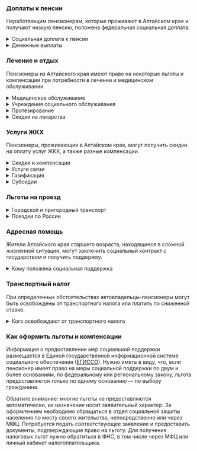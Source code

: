 ### Доплаты к пенсии
Неработающим пенсионерам, которые проживают в Алтайском крае и получают низкую пенсию, положена федеральная социальная доплата.
<details>
<summary>Социальная доплата к пенсии</summary>
В Алтайском крае региональный прожиточный минимум пенсионера ниже общефедерального. Поэтому неработающим пенсионерам с низким размером пенсии производится федеральная социальная доплата к пенсии до прожиточного минимума пенсионера в РФ. В 2021 году эта сумма [составляет](https://pfr.gov.ru/grazhdanam/pensionres/soc_doplata/~7905) 10 022 рубля.

Для назначения выплаты необходимо обращаться в территориальное отделение Пенсионного фонда (ПФР) по месту жительства. С 2022 года доплата будет назначаться автоматически — по данным ПФР.
</details>
<details>
<summary>Денежные выплаты</summary>
Если пенсионер относится к льготной категории, ему полагается ежемесячная денежная выплата (ЕДВ), которая регулярно индексируется.

В [Алтайском](https://docs.cntd.ru/document/802020774) крае ветеранам труда и ветеранам труда края каждый месяц выплачивают по 640 рублей. ЕДВ тружеников тыла и жертв политических репрессий составляет 620 рублей. Детям войны (родившимся в период с 1 января 1928 года по 3 сентября 1945 года) ежегодно ко Дню Победы выплачивается по 2000 рублей.
</details>

### Лечение и отдых
Пенсионеры из Алтайского края имеют право на некоторые льготы и компенсации при потребности в лечении и медицинском обслуживании.
<details>
<summary>Медицинское обслуживание</summary>
Ветераны труда и труженики тыла сохраняют право на обслуживание в поликлиниках и других медицинских учреждениях, к которым они были прикреплены в период работы до выхода на пенсию. Оказание медицинской помощи вне очереди полагается жертвам политических репрессий, ветеранам труда и труженикам, а также детям войны.
</details>
<details>
<summary>Учреждения социального обслуживания</summary>
Внеочередной приём в дома-интернаты для престарелых и инвалидов, учреждения социального обслуживания предоставляется труженикам тыла, реабилитированным и пострадавшим от репрессий пенсионерам, а также детям войны.
</details>
<details>
<summary>Протезирование</summary>
Бесплатное изготовление и ремонт зубных протезов полагается труженикам тыла и реабилитированным пенсионерам, а также ветеранам труда. Льгота не распространяется на расходы по оплате стоимости драгоценных металлов и металлокерамики. Труженики тыла и ветераны труда бесплатно обеспечиваются другими протезами и протезно-ортопедическими изделиями, а реабилитированные пенсионеры получают их в льготном порядке.
</details>
<details>
<summary>Скидки на лекарства</summary>
Стоимость лекарственных средств, приобретаемых по рецептам врача, снижается на 50% для тружеников тыла и жертв политических репрессий.
</details>

### Услуги ЖКХ
Пенсионеры, проживающие в Алтайском крае, могут получить скидки на оплату услуг ЖКХ, а также разные компенсации. 
<details>
<summary>Скидки и компенсации</summary>
В [Алтайском](https://docs.cntd.ru/document/802020774) крае труженикам тыла, ветеранам труда и ветеранам труда края, а также жертвам политических репрессий выплачивают компенсацию в размере 50% расходов на оплату жилого помещения и коммунальных услуг. Льготникам возвращают также половину взносов на капремонт.

Компенсацию предоставляют в пределах утверждённых нормативов потребления. Льготу получают также члены семьи, совместно проживающие с жертвами политических репрессий, и иждивенцы ветеранов труда.

Одинокие неработающие пенсионеры по достижении 70 лет освобождаются от взносов на капремонт на 50%, а с 80-летнего возраста — полностью. Льгота распространяется также на граждан указанного возраста, семья которых состоит из неработающих граждан пенсионного возраста (мужчины — старше 60 лет, женщины — 55) и (или) инвалидов I и II групп. Компенсация рассчитывается, исходя из установленного в регионе минимального взноса на капремонт за 1 кв. метр и размера стандарта нормативной площади жилого помещения.
</details>
<details>
<summary>Услуги связи</summary>
[Алтайские](https://docs.cntd.ru/document/802020774) жертвы политических репрессий имеют право на первоочередную установку телефона. Реабилитированным пенсионерам компенсируют расходы на его установку.
</details>
<details>
<summary>Газификация</summary>
В Алтайском крае дети войны, малоимущие одиноко проживающие пенсионеры, а также семьи, находящиеся в трудной жизненной ситуации, могут получить материальную помощь на [газификацию](https://docs.cntd.ru/document/446198114?marker) жилого дома. Она полагается при условии регистрации в доме не менее двух лет. Выплачивается сумма в размере фактически произведённых расходов, но не более 20 000 рублей.
</details>
<details>
<summary>Субсидии</summary>
В [Алтайском](https://docs.cntd.ru/document/802089029) крае пенсионеры с доходом до 2 прожиточных минимумов могут оформить субсидию на оплату услуг ЖКХ, если тратят на «коммуналку» более 18% совокупного дохода семьи; если доход выше, траты должны превышать 22%.
</details>

### Льготы на проезд
<details>
<summary>Городской и пригородный транспорт</summary>
В [Алтайском](https://docs.cntd.ru/document/802020774) крае ветеранам труда и труженикам тыла проезд на железнодорожном и водном транспорте пригородного сообщения полагается за 50% стоимости, а жертвам политических репрессий — бесплатно.
</details>
<details>
<summary>Поездки по России</summary>
[Алтайским](https://docs.cntd.ru/document/802020774) реабилитированным пенсионерам один раз в год компенсируется стоимость поездки по территории России туда и обратно железнодорожным транспортом. При путешествии водным, воздушным или автомобильным транспортом вернут 50% затрат.
</details>


### Адресная помощь
Жители Алтайского края старшего возраста, находящиеся в сложной жизненной ситуации, могут заключить социальный контракт с государством и получить поддержку.
<details>
<summary>Кому положена социальная поддержка</summary>
Пенсионерам, оказавшимся в трудной жизненной ситуации по не зависящим от них причинам или в связи со стихийным бедствием, экстремальной ситуацией, оказывается адресная помощь. Она предоставляется путём выплаты пособий либо в натуральной форме (обеспечение одеждой, обувью, лекарствами, организация лечения и ухода, проведение ремонта жилья или установка приборов учёта и пр.). С нуждающимися пенсионерами может быть заключён социальный контракт.
</details>

### Транспортный налог
При определенных обстоятельствах автовладельцы-пенсионеры могут быть освобождены от транспортного налога или платить по сниженной ставке. 
<details>
<summary>Кого освобождают от транспортного налога</summary>
В [Алтайском](https://www.nalog.gov.ru/rn77/service/tax/d1113371/) крае мужчины старше 60 лет, а женщины — 55 лет, инвалиды всех категорий, а также чернобыльцы освобождаются от уплаты налога на одно транспортное средство каждого вида: легковой автомобиль с мощностью двигателя до 100 л. с., мотоцикл (мотороллер) до 35 л. с. и мотоцикл (мотороллер) до 45 л. с., произведённый в России или странах СНГ.
</details>

### Как оформить льготы и компенсации 
Информация о предоставлении мер социальной поддержки размещается в Единой государственной информационной системе социального обеспечения ([ЕГИССО](http://egisso.ru/site/client/#/)). Нужно иметь в виду, что, если пенсионер имеет право на меры социальной поддержки по двум и более основаниям, по федеральному или региональному закону, льгота предоставляется только по одному основанию — по выбору гражданина.

Обратите внимание: многие льготы не предоставляются автоматически, их назначение носит заявительный характер. За оформлением необходимо обращаться в отдел социальной защиты населения по месту своего жительства, непосредственно или через МФЦ. Потребуется подать соответствующее заявление и предоставить документы, подтверждающие право на льготу. Для получения налоговых льгот нужно обратиться в ФНС, в том числе через МФЦ или личный кабинет налогоплательщика.

